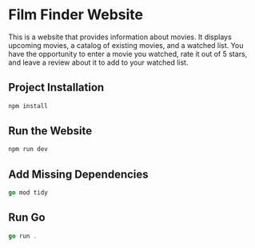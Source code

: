 # Film Finder Website

This is a website that provides information about movies. It displays upcoming movies, a catalog of existing movies, and a watched list. You have the opportunity to enter a movie you watched, rate it out of 5 stars, and leave a review about it to add to your watched list.

## Project Installation

```sh
npm install
```

## Run the Website

```sh
npm run dev
```

## Add Missing Dependencies

```go
go mod tidy
```

## Run Go

```go
go run .
```




